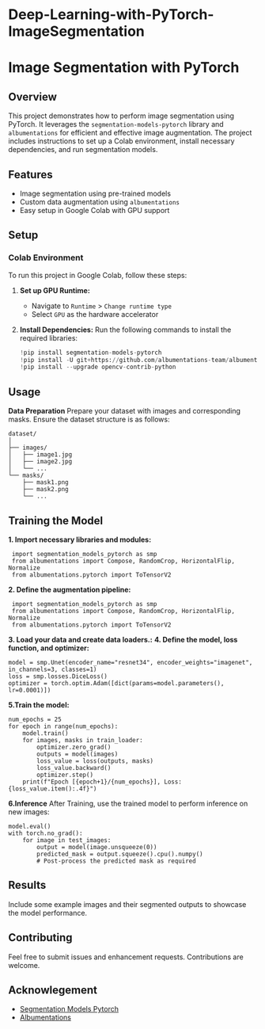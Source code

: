# Deep-Learning-with-PyTorch-ImageSegmentation

# Image Segmentation with PyTorch

## Overview
This project demonstrates how to perform image segmentation using PyTorch. It leverages the `segmentation-models-pytorch` library and `albumentations` for efficient and effective image augmentation. The project includes instructions to set up a Colab environment, install necessary dependencies, and run segmentation models.

## Features
- Image segmentation using pre-trained models
- Custom data augmentation using `albumentations`
- Easy setup in Google Colab with GPU support

## Setup

### Colab Environment
To run this project in Google Colab, follow these steps:

1. **Set up GPU Runtime:**
   - Navigate to `Runtime` > `Change runtime type`
   - Select `GPU` as the hardware accelerator

2. **Install Dependencies:**
   Run the following commands to install the required libraries:
   ```python
   !pip install segmentation-models-pytorch
   !pip install -U git+https://github.com/albumentations-team/albumentations
   !pip install --upgrade opencv-contrib-python

## Usage
   **Data Preparation**
   Prepare your dataset with images and corresponding masks. Ensure the dataset structure is as follows:
   ```
   dataset/
   │
   ├── images/
   │   ├── image1.jpg
   │   ├── image2.jpg
   │   └── ...
   └── masks/
       ├── mask1.png
       ├── mask2.png
       └── ...
   ```
## Training the Model
 **1. Import necessary libraries and modules:**
 ```
  import segmentation_models_pytorch as smp
  from albumentations import Compose, RandomCrop, HorizontalFlip, Normalize
  from albumentations.pytorch import ToTensorV2
```
 **2. Define the augmentation pipeline:**
 ```
  import segmentation_models_pytorch as smp
  from albumentations import Compose, RandomCrop, HorizontalFlip, Normalize
  from albumentations.pytorch import ToTensorV2
```
**3. Load your data and create data loaders.:**
**4. Define the model, loss function, and optimizer:**
```
model = smp.Unet(encoder_name="resnet34", encoder_weights="imagenet", in_channels=3, classes=1)
loss = smp.losses.DiceLoss()
optimizer = torch.optim.Adam([dict(params=model.parameters(), lr=0.0001)])
```
**5.Train the model:**
```
num_epochs = 25
for epoch in range(num_epochs):
    model.train()
    for images, masks in train_loader:
        optimizer.zero_grad()
        outputs = model(images)
        loss_value = loss(outputs, masks)
        loss_value.backward()
        optimizer.step()
    print(f"Epoch [{epoch+1}/{num_epochs}], Loss: {loss_value.item():.4f}")
```
**6.Inference**
After Training, use the trained model to perform inference on new images:
```
model.eval()
with torch.no_grad():
    for image in test_images:
        output = model(image.unsqueeze(0))
        predicted_mask = output.squeeze().cpu().numpy()
        # Post-process the predicted mask as required
```
## Results
 Include some example images and their segmented outputs to showcase the model performance.

## Contributing
  Feel free to submit issues and enhancement requests. Contributions are welcome.

## Acknowlegement
   - [Segmentation Models Pytorch](https://github.com/qubvel/segmentation_models.pytorch)
   - [Albumentations](https://github.com/albumentations-team/albumentations)
